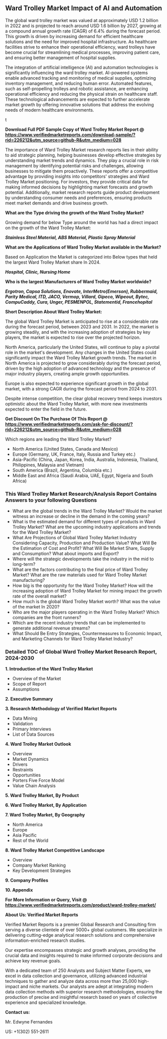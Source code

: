<h2>Ward Trolley Market Impact of AI and Automation</h2><p>The global ward trolley market was valued at approximately USD 1.2 billion in 2022 and is projected to reach around USD 1.6 billion by 2027, growing at a compound annual growth rate (CAGR) of 6.4% during the forecast period. This growth is driven by increasing demand for efficient healthcare solutions and the need for improved hospital infrastructure. As healthcare facilities strive to enhance their operational efficiency, ward trolleys have become crucial for streamlining medical processes, improving patient care, and ensuring better management of hospital supplies.</p><p>The integration of artificial intelligence (AI) and automation technologies is significantly influencing the ward trolley market. AI-powered systems enable advanced tracking and monitoring of medical supplies, optimizing inventory management, and reducing human error. Automated features, such as self-propelling trolleys and robotic assistance, are enhancing operational efficiency and reducing the physical strain on healthcare staff. These technological advancements are expected to further accelerate market growth by offering innovative solutions that address the evolving needs of modern healthcare environments.</p>t</p><p id="" class=""><strong>Download Full PDF Sample Copy of Ward Trolley Market Report @ <a href="https://www.verifiedmarketreports.com/download-sample/?rid=226212&utm_source=github-R&utm_medium=028" target="_blank">https://www.verifiedmarketreports.com/download-sample/?rid=226212&utm_source=github-R&utm_medium=028</a></strong></p><p>The importance of&nbsp;Ward Trolley Market research reports lies in their ability to aid strategic planning, helping businesses develop effective strategies by understanding market trends and dynamics. They play a crucial role in risk management by identifying potential risks and challenges, allowing businesses to mitigate them proactively. These reports offer a competitive advantage by providing insights into competitors' strategies and Ward Trolley Market positioning. For investors, they provide critical data for making informed decisions by highlighting market forecasts and growth potential. Additionally, market research reports guide product development by understanding consumer needs and preferences, ensuring products meet market demands and drive business growth.</p><p><strong>What are the&nbsp;Type driving the growth of the Ward Trolley Market?</strong></p><p id="" class="">Growing demand for below Type around the world has had a direct impact on the growth of the Ward Trolley Market:</p><em><strong>Stainless Steel Material, ABS Material, Plastic Spray Material</strong></em></p><strong>What are the&nbsp;Applications&nbsp;of Ward Trolley Market available in the Market?</strong></p><p id="" class="">Based on Application the Market is categorized into Below types that held the largest Ward Trolley Market share In 2024.</p><em><strong>Hospital, Clinic, Nursing Home</strong></em></p><strong>Who is the largest Manufacturers of Ward Trolley Market worldwide?</strong></p><p><em><strong>Ergotron, Capsa Solutions, Enovate, InterMetro(Emerson), Rubbermaid, Parity Medical, ITD, JACO, Vermop, Villard, Gipeco, Wipeout, Bytec, CompuCaddy, Cura, Unger, PESMENPOL, Statementid, Francehopital</strong></em></p><p id="" class=""><strong>Short Description About Ward Trolley Market:</strong></p><p>The global Ward Trolley Market is anticipated to rise at a considerable rate during the forecast period, between 2023 and 2031. In 2022, the market is growing steadily, and with the increasing adoption of strategies by key players, the market is expected to rise over the projected horizon.</p><p>North America, particularly the United States, will continue to play a pivotal role in the market's development. Any changes in the United States could significantly impact the Ward Trolley Market growth trends. The market in North America is projected to grow considerably during the forecast period, driven by the high adoption of advanced technology and the presence of major industry players, creating ample growth opportunities.</p><p>Europe is also expected to experience significant growth in the global market, with a strong CAGR during the forecast period from 2024 to 2031.</p><p>Despite intense competition, the clear global recovery trend keeps investors optimistic about the Ward Trolley Market, with more new investments expected to enter the field in the future.</p><p id="" class=""><strong>Get Discount On The Purchase Of This Report @ <a href="https://www.verifiedmarketreports.com/ask-for-discount/?rid=226212&utm_source=github-R&utm_medium=028" target="_blank">https://www.verifiedmarketreports.com/ask-for-discount/?rid=226212&utm_source=github-R&utm_medium=028</a></strong></p>Which regions are leading the Ward Trolley Market?</p><ul><li>North America (United States, Canada and Mexico)</li><li>Europe (Germany, UK, France, Italy, Russia and Turkey etc.)</li><li>Asia-Pacific (China, Japan, Korea, India, Australia, Indonesia, Thailand, Philippines, Malaysia and Vietnam)</li><li>South America (Brazil, Argentina, Columbia etc.)</li><li>Middle East and Africa (Saudi Arabia, UAE, Egypt, Nigeria and South Africa)</li></ul><h3 id="" class="">This Ward Trolley Market Research/Analysis Report Contains Answers to your following Questions</h3><ul><li>What are the global trends in the Ward Trolley Market? Would the market witness an increase or decline in the demand in the coming years?</li><li>What is the estimated demand for different types of products in Ward Trolley Market? What are the upcoming industry applications and trends for the Ward Trolley Market?</li><li>What Are Projections of Global Ward Trolley Market Industry Considering Capacity, Production and Production Value? What Will Be the Estimation of Cost and Profit? What Will Be Market Share, Supply and Consumption? What about imports and Export?</li><li>Where will the strategic developments take the industry in the mid to long-term?</li><li>What are the factors contributing to the final price of Ward Trolley Market? What are the raw materials used for Ward Trolley Market manufacturing?</li><li>How big is the opportunity for the Ward Trolley Market? How will the increasing adoption of Ward Trolley Market for mining impact the growth rate of the overall market?</li><li>How much is the global Ward Trolley Market worth? What was the value of the market In 2020?</li><li>Who are the major players operating in the Ward Trolley Market? Which companies are the front runners?</li><li>Which are the recent industry trends that can be implemented to generate additional revenue streams?</li><li>What Should Be Entry Strategies, Countermeasures to Economic Impact, and Marketing Channels for Ward Trolley Market Industry?</li></ul><h3 id="" class="">Detailed TOC of Global Ward Trolley Market Research Report, 2024-2030</h3><p id="" class=""><strong>1. Introduction of the Ward Trolley Market</strong></p><ul><li>Overview of the Market</li><li>Scope of Report</li><li>Assumptions</li></ul><p id="" class=""><strong>2. Executive Summary</strong></p><p id="" class=""><strong>3. Research Methodology of Verified Market Reports</strong></p><ul><li>Data Mining</li><li>Validation</li><li>Primary Interviews</li><li>List of Data Sources</li></ul><p id="" class=""><strong>4. Ward Trolley Market Outlook</strong></p><ul><li>Overview</li><li>Market Dynamics</li><li>Drivers</li><li>Restraints</li><li>Opportunities</li><li>Porters Five Force Model</li><li>Value Chain Analysis</li></ul><p id="" class=""><strong>5. Ward Trolley Market, By Product</strong></p><p id="" class=""><strong>6. Ward Trolley Market, By Application</strong></p><p id="" class=""><strong>7. Ward Trolley Market, By Geography</strong></p><ul><li>North America</li><li>Europe</li><li>Asia Pacific</li><li>Rest of the World</li></ul><p id="" class=""><strong>8. Ward Trolley Market Competitive Landscape</strong></p><ul><li>Overview</li><li>Company Market Ranking</li><li>Key Development Strategies</li></ul><p id="" class=""><strong>9. Company Profiles</strong></p><p id="" class=""><strong>10. Appendix</strong></p><p id="" class=""><strong>For More Information or Query, Visit @ <a href="https://www.verifiedmarketreports.com/product/ward-trolley-market/" target="_blank">https://www.verifiedmarketreports.com/product/ward-trolley-market/</a></strong></p><p id="" class=""><strong>About Us: Verified Market Reports</strong></p><p id="" class="">Verified Market Reports is a premier Global Research and Consulting firm serving a diverse clientele of over 5000+ global customers. We specialize in delivering cutting-edge analytical research solutions and comprehensive information-enriched research studies.</p><p id="" class="">Our expertise encompasses strategic and growth analyses, providing the crucial data and insights required to make informed corporate decisions and achieve key revenue goals.</p><p id="" class="">With a dedicated team of 250 Analysts and Subject Matter Experts, we excel in data collection and governance, utilizing advanced industrial techniques to gather and analyze data across more than 25,000 high-impact and niche markets. Our analysts are adept at integrating modern data collection methods with superior research methodologies, ensuring the production of precise and insightful research based on years of collective experience and specialized knowledge.</p><p id="" class=""><strong>Contact us:</strong></p><p id="" class="">Mr. Edwyne Fernandes</p><p id="" class="">US: +1(302) 551-2611</p>